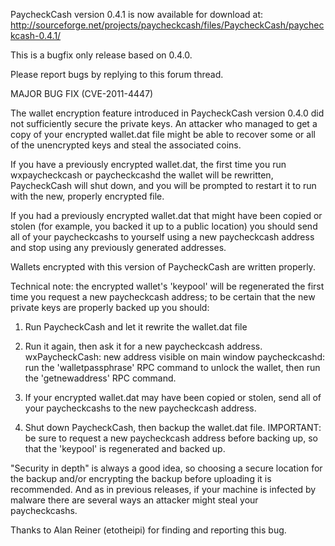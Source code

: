 PaycheckCash version 0.4.1 is now available for download at:
http://sourceforge.net/projects/paycheckcash/files/PaycheckCash/paycheckcash-0.4.1/

This is a bugfix only release based on 0.4.0.

Please report bugs by replying to this forum thread.

MAJOR BUG FIX  (CVE-2011-4447)

The wallet encryption feature introduced in PaycheckCash version 0.4.0 did not sufficiently secure the private keys. An attacker who
managed to get a copy of your encrypted wallet.dat file might be able to recover some or all of the unencrypted keys and steal the
associated coins.

If you have a previously encrypted wallet.dat, the first time you run wxpaycheckcash or paycheckcashd the wallet will be rewritten, PaycheckCash will
shut down, and you will be prompted to restart it to run with the new, properly encrypted file.

If you had a previously encrypted wallet.dat that might have been copied or stolen (for example, you backed it up to a public
location) you should send all of your paycheckcashs to yourself using a new paycheckcash address and stop using any previously generated addresses.

Wallets encrypted with this version of PaycheckCash are written properly.

Technical note: the encrypted wallet's 'keypool' will be regenerated the first time you request a new paycheckcash address; to be certain that the
new private keys are properly backed up you should:

1. Run PaycheckCash and let it rewrite the wallet.dat file

2. Run it again, then ask it for a new paycheckcash address.
wxPaycheckCash: new address visible on main window
paycheckcashd: run the 'walletpassphrase' RPC command to unlock the wallet,  then run the 'getnewaddress' RPC command.

3. If your encrypted wallet.dat may have been copied or stolen, send all of your paycheckcashs to the new paycheckcash address.

4. Shut down PaycheckCash, then backup the wallet.dat file.
IMPORTANT: be sure to request a new paycheckcash address before backing up, so that the 'keypool' is regenerated and backed up.

"Security in depth" is always a good idea, so choosing a secure location for the backup and/or encrypting the backup before uploading it is recommended. And as in previous releases, if your machine is infected by malware there are several ways an attacker might steal your paycheckcashs.

Thanks to Alan Reiner (etotheipi) for finding and reporting this bug.
